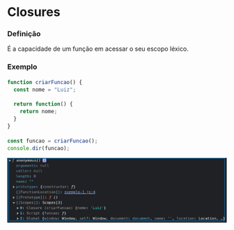 # Closures

### **Definição**

É a capacidade de um função em acessar o seu escopo léxico.

### **Exemplo**

```js
function criarFuncao() {
  const nome = "Luiz";

  return function() {
    return nome;
  }
}

const funcao = criarFuncao();
console.dir(funcao);
```

![](./assets/exemplo-closures.png)